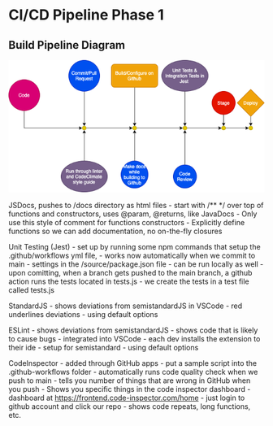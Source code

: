 # CI/CD Pipeline Phase 1

## Build Pipeline Diagram
![diagram](/admin/cipipeline/phase1.drawio.png)

JSDocs, pushes to /docs directory as html files
    - start with /** */ over top of functions and constructors, uses @param, @returns, like JavaDocs
    - Only use this style of comment for functions constructors
    - Explicitly define functions so we can add documentation, no on-the-fly closures

Unit Testing (Jest)
    - set up by running some npm commands that setup the .github/workflows yml file,
    - works now automatically when we commit to main
    - settings in the /source/package.json file
    - can be run locally as well
    - upon comitting, when a branch gets pushed to the main branch, a github action runs the tests located in tests.js
    - we create the tests in a test file called tests.js

StandardJS
    - shows deviations from semistandardJS in VSCode
    - red underlines deviations
    - using default options

ESLint
    - shows deviations from semistandardJS
    - shows code that is likely to cause bugs
    - integrated into VSCode
    - each dev installs the extension to their ide
    - setup for semistandard
    - using default options

CodeInspector
    - added through GitHub apps
    - put a sample script into the .github-workflows folder
    - automatically runs code quality check when we push to main
    - tells you number of things that are wrong in GitHub when you push
    - Shows you specific things in the code inspector dashboard
    - dashboard at https://frontend.code-inspector.com/home
    - just login to github account and click our repo
    - shows code repeats, long functions, etc.